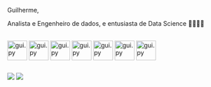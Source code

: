 Guilherme,

Analista e Engenheiro de dados, e entusiasta de Data Science 👨‍🔧🧑‍💻



<div style="display: inline_block"><br>

<img align ="center" alt="gui.py" height ="45" width="45" src="https://cdn.jsdelivr.net/gh/devicons/devicon/icons/python/python-original-wordmark.svg"/>
<img align ="center" alt="gui.py" height ="45" width="45" src="https://cdn.jsdelivr.net/gh/devicons/devicon/icons/pandas/pandas-original-wordmark.svg" />
<img align ="center" alt="gui.py" height ="45" width="45" src="https://cdn.jsdelivr.net/gh/devicons/devicon/icons/mysql/mysql-original-wordmark.svg" />
<img align ="center" alt="gui.py" height ="45" width="45" src="https://cdn.jsdelivr.net/gh/devicons/devicon/icons/postgresql/postgresql-original-wordmark.svg" />
<img align ="center" alt="gui.py" height ="45" width="45" src="https://cdn.jsdelivr.net/gh/devicons/devicon/icons/amazonwebservices/amazonwebservices-original-wordmark.svg" />
<img align ="center" alt="gui.py" height ="45" width="45" src="https://cdn.jsdelivr.net/gh/devicons/devicon/icons/googlecloud/googlecloud-original-wordmark.svg" />
<img align ="center" alt="gui.py" height ="45" width="45" src="https://cdn.jsdelivr.net/gh/devicons/devicon/icons/azure/azure-original-wordmark.svg" />
            
</div>

##


<div> 


<a href = "mailto:guilhermecomercial12@gmail.com"><img src="https://img.shields.io/badge/Gmail-D14836?style=for-the-badge&logo=gmail&logoColor=white" target="_blank"></a>
<a href="https://www.linkedin.com/in/guilherme-custodio-/" target="_blank"><img src="https://img.shields.io/badge/-LinkedIn-%230077B5?style=for-the-badge&logo=linkedin&logoColor=white" target="_blank"></a> 
  
</div>
